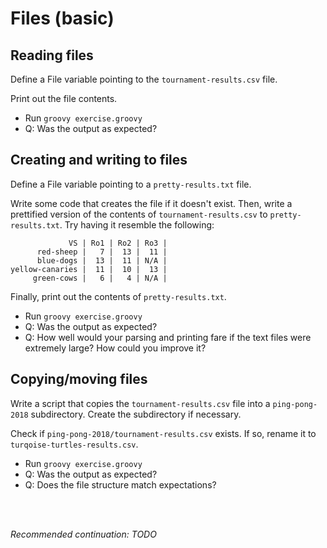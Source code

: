 # Files (basic)

## Reading files

Define a File variable pointing to the `tournament-results.csv` file.

Print out the file contents.

- Run `groovy exercise.groovy`
- Q: Was the output as expected?

## Creating and writing to files

Define a File variable pointing to a `pretty-results.txt` file.

Write some code that creates the file if it doesn't exist.
Then, write a prettified version of the contents of `tournament-results.csv` to `pretty-results.txt`.
Try having it resemble the following:

```
             VS | Ro1 | Ro2 | Ro3 |
      red-sheep |   7 |  13 |  11 |
      blue-dogs |  13 |  11 | N/A |
yellow-canaries |  11 |  10 |  13 |
     green-cows |   6 |   4 | N/A |
```

Finally, print out the contents of `pretty-results.txt`.

- Run `groovy exercise.groovy`
- Q: Was the output as expected?
- Q: How well would your parsing and printing fare if the text files were extremely large? How could you improve it?

## Copying/moving files

Write a script that copies the `tournament-results.csv` file into a `ping-pong-2018` subdirectory.
Create the subdirectory if necessary.

Check if `ping-pong-2018/tournament-results.csv` exists.
If so, rename it to `turqoise-turtles-results.csv`.

- Run `groovy exercise.groovy`
- Q: Was the output as expected?
- Q: Does the file structure match expectations?

<br>
<br>

_Recommended continuation: *TODO*_
